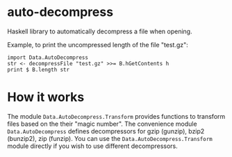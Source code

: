 auto-decompress
===============

Haskell library to automatically decompress a file when opening.

Example, to print the uncompressed length of the file "test.gz":

    import Data.AutoDecompress
    str <- decompressFile "test.gz" >>= B.hGetContents h
    print $ B.length str


How it works
============

The module `Data.AutoDecompress.Transform` provides functions to
transform files based on the their "magic number".  The convenience
module `Data.AutoDecompress` defines decompressors for gzip (gunzip),
bzip2 (bunzip2), zip (funzip).  You can use the
`Data.AutoDecompress.Transform` module directly if you wish to use
different decompressors.
